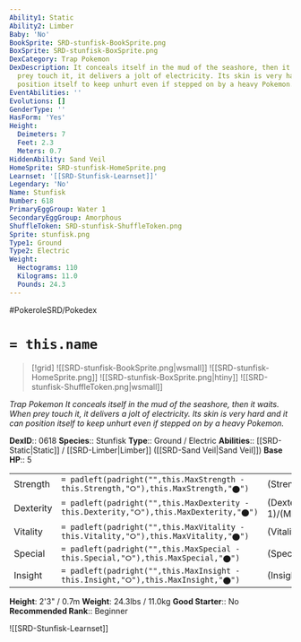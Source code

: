 ```yaml
---
Ability1: Static
Ability2: Limber
Baby: 'No'
BookSprite: SRD-stunfisk-BookSprite.png
BoxSprite: SRD-stunfisk-BoxSprite.png
DexCategory: Trap Pokemon
DexDescription: It conceals itself in the mud of the seashore, then it waits. When
  prey touch it, it delivers a jolt of electricity. Its skin is very hard and it can
  position itself to keep unhurt even if stepped on by a heavy Pokemon.
EventAbilities: ''
Evolutions: []
GenderType: ''
HasForm: 'Yes'
Height:
  Deimeters: 7
  Feet: 2.3
  Meters: 0.7
HiddenAbility: Sand Veil
HomeSprite: SRD-stunfisk-HomeSprite.png
Learnset: '[[SRD-Stunfisk-Learnset]]'
Legendary: 'No'
Name: Stunfisk
Number: 618
PrimaryEggGroup: Water 1
SecondaryEggGroup: Amorphous
ShuffleToken: SRD-stunfisk-ShuffleToken.png
Sprite: stunfisk.png
Type1: Ground
Type2: Electric
Weight:
  Hectograms: 110
  Kilograms: 11.0
  Pounds: 24.3
---
```


#PokeroleSRD/Pokedex

# `= this.name`

> [!grid]
> ![[SRD-stunfisk-BookSprite.png|wsmall]]
> ![[SRD-stunfisk-HomeSprite.png]]
> ![[SRD-stunfisk-BoxSprite.png|htiny]]
> ![[SRD-stunfisk-ShuffleToken.png|wsmall]]


*Trap Pokemon*
*It conceals itself in the mud of the seashore, then it waits. When prey touch it, it delivers a jolt of electricity. Its skin is very hard and it can position itself to keep unhurt even if stepped on by a heavy Pokemon.*

**DexID**:: 0618
**Species**:: Stunfisk
**Type**:: Ground / Electric
**Abilities**:: [[SRD-Static|Static]] / [[SRD-Limber|Limber]] ([[SRD-Sand Veil|Sand Veil]])
**Base HP**:: 5

|           |                                                                                        |                                          |
| --------- | -------------------------------------------------------------------------------------- | ---------------------------------------- |
| Strength  | `= padleft(padright("",this.MaxStrength - this.Strength,"⭘"),this.MaxStrength,"⬤")`    | (Strength::2)/(MaxStrength::4)   |
| Dexterity | `= padleft(padright("",this.MaxDexterity - this.Dexterity,"⭘"),this.MaxDexterity,"⬤")` | (Dexterity:: 1)/(MaxDexterity::3) |
| Vitality  | `= padleft(padright("",this.MaxVitality - this.Vitality,"⭘"),this.MaxVitality,"⬤")`    | (Vitality::2)/(MaxVitality::5)   |
| Special   | `= padleft(padright("",this.MaxSpecial - this.Special,"⭘"),this.MaxSpecial,"⬤")`       | (Special::2)/(MaxSpecial::5)     |
| Insight   | `= padleft(padright("",this.MaxInsight - this.Insight,"⭘"),this.MaxInsight,"⬤")`       | (Insight::3)/(MaxInsight::6)     |

**Height**: 2'3" / 0.7m
**Weight**: 24.3lbs / 11.0kg
**Good Starter**:: No
**Recommended Rank**:: Beginner

![[SRD-Stunfisk-Learnset]]